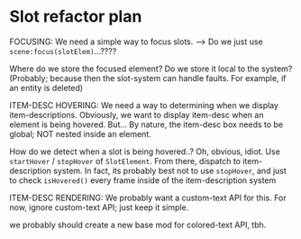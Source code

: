 

# Slot refactor plan


FOCUSING:
We need a simple way to focus slots.
-->
Do we just use `scene:focus(slotElem)`...????

Where do we store the focused element?
Do we store it local to the system?
(Probably; because then the slot-system can handle faults.
For example, if an entity is deleted)



ITEM-DESC HOVERING:
We need a way to determining when we display item-descriptions.
Obviously, we want to display item-desc when an element is being hovered.
But...
By nature, the item-desc box needs to be global;
NOT nested inside an element.

How do we detect when a slot is being hovered..?
Oh, obvious, idiot. Use `startHover` / `stopHover` of `SlotElement`.
From there, dispatch to item-description system.
In fact, its probably best not to use `stopHover`, and just to check
`isHovered()` every frame inside of the item-description system




ITEM-DESC RENDERING:
We probably want a custom-text API for this.
For now, ignore custom-text API; just keep it simple.

we probably should create a new base mod for colored-text API, tbh.






